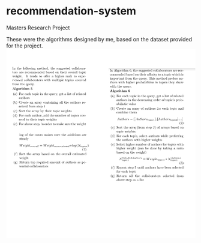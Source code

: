# recommendation-system
Masters Research Project


These were the algorithms designed by me, based on the dataset provided for the project.
![Methods](Approach.jpg)

